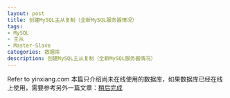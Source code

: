 ```yaml
---
layout: post
title: 创建MySQL主从复制（全新MySQL服务器情况）
tags:
- MySQL
- 主从
- Master-Slave
categories: 数据库
description: 创建MySQL主从复制（全新MySQL服务器情况）
---
```


Refer to yinxiang.com
本篇只介绍尚未在线使用的数据库，如果数据库已经在线上使用，需要参考另外一篇文章：[稍后完成]()

